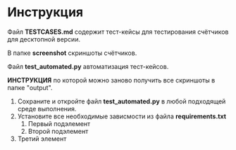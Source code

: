 # Инструкция

Файл **TESTCASES.md** содержит тест-кейсы для тестирования счётчиков для десктопной версии.

В папке **screenshot** скриншоты счётчиков.

Файл **test_automated.py** автоматизация тест-кейсов.

**ИНСТРУКЦИЯ** по которой можно заново получить все скриншоты в папке "output".

1. Сохраните и откройте файл **test_automated.py** в любой подходящей среде выполнения.
2. Установите все необходимые зависмости из файла **requirements.txt**
   1. Первый подэлемент
   2. Второй подэлемент
3. Третий элемент
